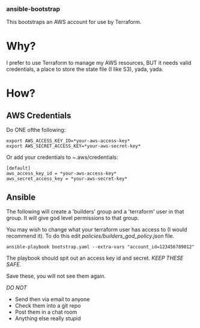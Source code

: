 ### ansible-bootstrap

This bootstraps an AWS account for use by Terraform.

# Why?

I prefer to use Terraform to manage my AWS resources, BUT it needs valid credentials, a place to store the state file (I like S3), yada, yada.

# How?

## AWS Credentials
Do ONE ofthe following:

```
export AWS_ACCESS_KEY_ID=*your-aws-access-key*
export AWS_SECRET_ACCESS_KEY=*your-aws-secret-key*
```

Or add your credentials to ~.aws/credentials:
```
[default]
aws_access_key_id = *your-aws-access-key*
aws_secret_access_key = *your-aws-secret-key*
```

## Ansible
The following will create a 'builders' group and a 'terraform' user in that group. It will give god level permissions to that group.

You may wish to change what your terraform user has access to (I would recommend it). To do this edit *policies/builders_god_policy.json* file.

```
ansible-playbook bootstrap.yaml --extra-vars "account_id=123456789012"
```

The playbook should spit out an access key id and secret.  *KEEP THESE SAFE*. 

Save these, you will not see them again.

*DO NOT*
- Send then via email to anyone
- Check them into a git repo
- Post them in a chat room
- Anything else really stupid

